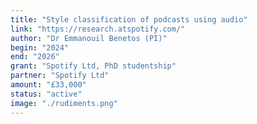 ```yaml
---
title: "Style classification of podcasts using audio"
link: "https://research.atspotify.com/"
author: "Dr Emmanouil Benetos (PI)"
begin: "2024"
end: "2026"
grant: "Spotify Ltd, PhD studentship"
partner: "Spotify Ltd"
amount: "£33,000"
status: "active"
image: "./rudiments.png"
---
```

